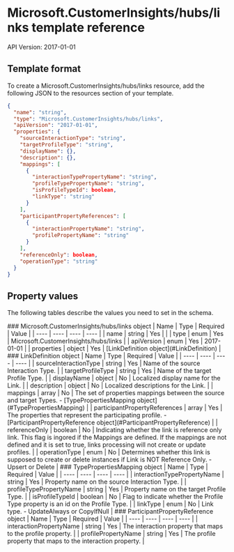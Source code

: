 # Microsoft.CustomerInsights/hubs/links template reference
API Version: 2017-01-01
## Template format

To create a Microsoft.CustomerInsights/hubs/links resource, add the following JSON to the resources section of your template.

```json
{
  "name": "string",
  "type": "Microsoft.CustomerInsights/hubs/links",
  "apiVersion": "2017-01-01",
  "properties": {
    "sourceInteractionType": "string",
    "targetProfileType": "string",
    "displayName": {},
    "description": {},
    "mappings": [
      {
        "interactionTypePropertyName": "string",
        "profileTypePropertyName": "string",
        "isProfileTypeId": boolean,
        "linkType": "string"
      }
    ],
    "participantPropertyReferences": [
      {
        "interactionPropertyName": "string",
        "profilePropertyName": "string"
      }
    ],
    "referenceOnly": boolean,
    "operationType": "string"
  }
}
```
## Property values

The following tables describe the values you need to set in the schema.

<a id="Microsoft.CustomerInsights/hubs/links" />
### Microsoft.CustomerInsights/hubs/links object
|  Name | Type | Required | Value |
|  ---- | ---- | ---- | ---- |
|  name | string | Yes |  |
|  type | enum | Yes | Microsoft.CustomerInsights/hubs/links |
|  apiVersion | enum | Yes | 2017-01-01 |
|  properties | object | Yes | [LinkDefinition object](#LinkDefinition) |


<a id="LinkDefinition" />
### LinkDefinition object
|  Name | Type | Required | Value |
|  ---- | ---- | ---- | ---- |
|  sourceInteractionType | string | Yes | Name of the source Interaction Type. |
|  targetProfileType | string | Yes | Name of the target Profile Type. |
|  displayName | object | No | Localized display name for the Link. |
|  description | object | No | Localized descriptions for the Link. |
|  mappings | array | No | The set of properties mappings between the source and target Types. - [TypePropertiesMapping object](#TypePropertiesMapping) |
|  participantPropertyReferences | array | Yes | The properties that represent the participating profile. - [ParticipantPropertyReference object](#ParticipantPropertyReference) |
|  referenceOnly | boolean | No | Indicating whether the link is reference only link. This flag is ingored if the Mappings are defined. If the mappings are not defined and it is set to true, links processing will not create or update profiles. |
|  operationType | enum | No | Determines whether this link is supposed to create or delete instances if Link is NOT Reference Only. - Upsert or Delete |


<a id="TypePropertiesMapping" />
### TypePropertiesMapping object
|  Name | Type | Required | Value |
|  ---- | ---- | ---- | ---- |
|  interactionTypePropertyName | string | Yes |  Property name on the source Interaction Type. |
|  profileTypePropertyName | string | Yes | Property name on the target Profile Type. |
|  isProfileTypeId | boolean | No | Flag to indicate whether the Profile Type property is an id on the Profile Type. |
|  linkType | enum | No | Link type. - UpdateAlways or CopyIfNull |


<a id="ParticipantPropertyReference" />
### ParticipantPropertyReference object
|  Name | Type | Required | Value |
|  ---- | ---- | ---- | ---- |
|  interactionPropertyName | string | Yes | The interaction property that maps to the profile property. |
|  profilePropertyName | string | Yes | The profile property that maps to the interaction property. |

